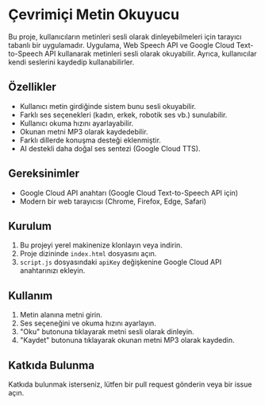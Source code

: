 # Çevrimiçi Metin Okuyucu

Bu proje, kullanıcıların metinleri sesli olarak dinleyebilmeleri için tarayıcı tabanlı bir uygulamadır. Uygulama, Web Speech API ve Google Cloud Text-to-Speech API kullanarak metinleri sesli olarak okuyabilir. Ayrıca, kullanıcılar kendi seslerini kaydedip kullanabilirler.

## Özellikler

- Kullanıcı metin girdiğinde sistem bunu sesli okuyabilir.
- Farklı ses seçenekleri (kadın, erkek, robotik ses vb.) sunulabilir.
- Kullanıcı okuma hızını ayarlayabilir.
- Okunan metni MP3 olarak kaydedebilir.
- Farklı dillerde konuşma desteği eklenmiştir.
- AI destekli daha doğal ses sentezi (Google Cloud TTS).

## Gereksinimler

- Google Cloud API anahtarı (Google Cloud Text-to-Speech API için)
- Modern bir web tarayıcısı (Chrome, Firefox, Edge, Safari)

## Kurulum

1. Bu projeyi yerel makinenize klonlayın veya indirin.
2. Proje dizininde `index.html` dosyasını açın.
3. `script.js` dosyasındaki `apiKey` değişkenine Google Cloud API anahtarınızı ekleyin.

## Kullanım

1. Metin alanına metni girin.
2. Ses seçeneğini ve okuma hızını ayarlayın.
3. "Oku" butonuna tıklayarak metni sesli olarak dinleyin.
4. "Kaydet" butonuna tıklayarak okunan metni MP3 olarak kaydedin.

## Katkıda Bulunma

Katkıda bulunmak isterseniz, lütfen bir pull request gönderin veya bir issue açın.
